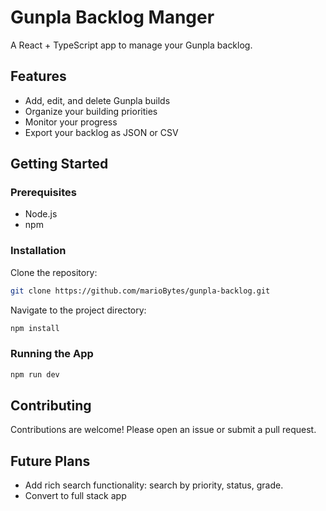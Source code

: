 # Gunpla Backlog Manger

A React + TypeScript app to manage your Gunpla backlog.

## Features

- Add, edit, and delete Gunpla builds
- Organize your building priorities
- Monitor your progress
- Export your backlog as JSON or CSV

## Getting Started

### Prerequisites

- Node.js
- npm

### Installation

Clone the repository:

```bash
git clone https://github.com/marioBytes/gunpla-backlog.git
```

Navigate to the project directory:

```bash
npm install
```

### Running the App

```bash
npm run dev
```

## Contributing

Contributions are welcome! Please open an issue or submit a pull request.

## Future Plans

- Add rich search functionality: search by priority, status, grade.
- Convert to full stack app
